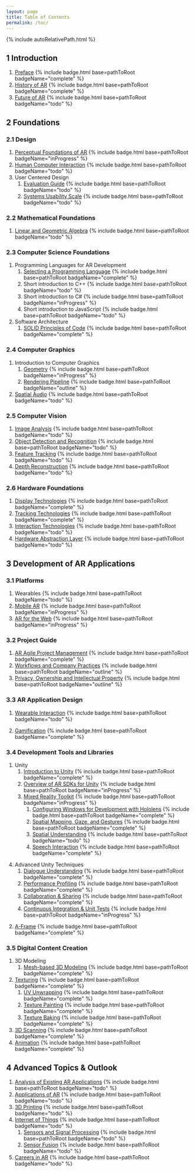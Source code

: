 ```yaml
---
layout: page
title: Table of Contents
permalink: /toc/
---
```


{% include autoRelativePath.html %}

## 1 Introduction

1. [Preface](/ar-for-eu-book/chapter/intro/preface/) {% include badge.html base=pathToRoot badgeName="complete" %}
2. [History of AR](/ar-for-eu-book/chapter/intro/historyar/) {% include badge.html base=pathToRoot badgeName="complete" %}
3. [Future of AR](/ar-for-eu-book/chapter/intro/futurear/) {% include badge.html base=pathToRoot badgeName="todo" %}

## 2 Foundations

### 2.1 Design

1. [Perceptual Foundations of AR](/ar-for-eu-book/chapter/design/perceptionar/) {% include badge.html base=pathToRoot badgeName="inProgress" %}
2. [Human Computer Interaction](/ar-for-eu-book/chapter/design/hci/) {% include badge.html base=pathToRoot badgeName="todo" %}
3. User Centered Design
   1. [Evaluation Guide](/ar-for-eu-book/chapter/design/hci/) {% include badge.html base=pathToRoot badgeName="todo" %}
   2. [Systems Usability Scale](/ar-for-eu-book/chapter/design/hci/) {% include badge.html base=pathToRoot badgeName="todo" %}

### 2.2 Mathematical Foundations

1. [Linear and Geometric Algebra](/ar-for-eu-book/chapter/math/) {% include badge.html base=pathToRoot badgeName="todo" %}

### 2.3 Computer Science Foundations

1. Programming Languages for AR Development
   1. [Selecting a Programming Language](/ar-for-eu-book/chapter/computerScience/prog/) {% include badge.html base=pathToRoot badgeName="complete" %}
   2. Short introduction to C++ {% include badge.html base=pathToRoot badgeName="todo" %}
   3. Short introduction to C# {% include badge.html base=pathToRoot badgeName="inProgress" %}
   4. Short introduction to JavaScript {% include badge.html base=pathToRoot badgeName="todo" %}
2. Software Architecture
   1. [SOLID Principles of Code](/ar-for-eu-book/chapter/computerScience/solid/) {% include badge.html base=pathToRoot badgeName="complete" %}

### 2.4 Computer Graphics

1. Introduction to Computer Graphics
   1. [Geometry](/ar-for-eu-book/chapter/cg/geometry/) {% include badge.html base=pathToRoot badgeName="inProgress" %}
   2. [Rendering Pipeline](/ar-for-eu-book/chapter/cg/pipeline) {% include badge.html base=pathToRoot badgeName="outline" %}
2. [Spatial Audio](/ar-for-eu-book/chapter/spatialaudio/) {% include badge.html base=pathToRoot badgeName="todo" %}

### 2.5 Computer Vision

1. [Image Analysis](/ar-for-eu-book/chapter/imageanalysis/) {% include badge.html base=pathToRoot badgeName="todo" %}
2. [Object Detection and Recognition](/ar-for-eu-book/chapter/odr/) {% include badge.html base=pathToRoot badgeName="todo" %}
3. [Feature Tracking](/ar-for-eu-book/chapter/otracking/) {% include badge.html base=pathToRoot badgeName="todo" %}
4. [Depth Reconstruction](/ar-for-eu-book/chapter/depthsensing/) {% include badge.html base=pathToRoot badgeName="todo" %}

### 2.6 Hardware Foundations

1. [Display Technologies](/ar-for-eu-book/chapter/displaytech/) {% include badge.html base=pathToRoot badgeName="complete" %}
2. [Tracking Technologies](/ar-for-eu-book/chapter/tracking/) {% include badge.html base=pathToRoot badgeName="complete" %}
3. [Interaction Technologies](/ar-for-eu-book/chapter/interaction/) {% include badge.html base=pathToRoot badgeName="todo" %}
4. [Hardware Abstraction Layer](/ar-for-eu-book/chapter/hal/) {% include badge.html base=pathToRoot badgeName="todo" %}

## 3 Development of AR Applications

### 3.1 Platforms

1. Wearables {% include badge.html base=pathToRoot badgeName="todo" %}
2. [Mobile AR](/ar-for-eu-book/chapter/mobile/) {% include badge.html base=pathToRoot badgeName="inProgress" %}
3. [AR for the Web](/ar-for-eu-book/chapter/web/) {% include badge.html base=pathToRoot badgeName="inProgress" %}

### 3.2 Project Guide

1. [AR Agile Project Management](/ar-for-eu-book/chapter/apm/) {% include badge.html base=pathToRoot badgeName="complete" %}
2. [Workflows and Company Practices](/ar-for-eu-book/chapter/workflows/) {% include badge.html base=pathToRoot badgeName="outline" %}
3. [Privacy, Ownership and Intellectual Property](/ar-for-eu-book/chapter/privacy/) {% include badge.html base=pathToRoot badgeName="outline" %}

### 3.3 AR Application Design

1. [Wearable Interaction](/ar-for-eu-book/chapter/wearableInteraction/) {% include badge.html base=pathToRoot badgeName="todo" %}
<!-- - Sound Design {% include badge.html base=pathToRoot badgeName="todo" %} -->
2. [Gamification](/ar-for-eu-book/chapter/game/) {% include badge.html base=pathToRoot badgeName="complete" %}
<!-- - Serious Games {% include badge.html base=pathToRoot badgeName="inProgress" %} -->

### 3.4 Development Tools and Libraries

1. Unity
   1. [Introduction to Unity](/ar-for-eu-book/chapter/engines/) {% include badge.html base=pathToRoot badgeName="complete" %}
   2. [Overview of AR SDKs for Unity](/ar-for-eu-book/chapter/arsdk/) {% include badge.html base=pathToRoot badgeName="inProgress" %}
   3. [Mixed Reality Toolkit](/ar-for-eu-book/chapter/arsdk/) {% include badge.html base=pathToRoot badgeName="inProgress" %}
      1. [Configuring Windows for Development with Hololens](/ar-for-eu-book/chapter/holotoolkit/) {% include badge.html base=pathToRoot badgeName="complete" %}
      2. [Spatial Mapping, Gaze, and Gestures](/ar-for-eu-book/chapter/spatialMapping/) {% include badge.html base=pathToRoot badgeName="complete" %}
      3. [Spatial Understanding](/ar-for-eu-book/chapter/spatialUnderstanding/) {% include badge.html base=pathToRoot badgeName="todo" %}
      4. [Speech Interaction](/ar-for-eu-book/chapter/speech/) {% include badge.html base=pathToRoot badgeName="complete" %}
  <!-- - Vuforia {% include badge.html base=pathToRoot badgeName="todo" %} -->
  4. Advanced Unity Techniques
      1. [Dialogue Understanding](/ar-for-eu-book/chapter/dialogue-understanding/) {% include badge.html base=pathToRoot badgeName="complete" %}
      2. [Performance Profiling](/ar-for-eu-book/chapter/performance/) {% include badge.html base=pathToRoot badgeName="complete" %}
      3. [Collaboration & Sharing](/ar-for-eu-book/chapter/sharing/) {% include badge.html base=pathToRoot badgeName="complete" %}
      4. [Continuous Integration & Unit Tests](/ar-for-eu-book/chapter/ci_unity/) {% include badge.html base=pathToRoot badgeName="inProgress" %}
<!-- - Unreal Engine -->
<!--  - Basics of Unreal Engine {% include badge.html base=pathToRoot badgeName="todo" %} -->
<!--  - Hololens Development with Unreal {% include badge.html base=pathToRoot badgeName="todo" %} -->
2. [A-Frame](/ar-for-eu-book/chapter/web/) {% include badge.html base=pathToRoot badgeName="complete" %}

### 3.5 Digital Content Creation

1. 3D Modeling
   1. [Mesh-based 3D Modeling](/ar-for-eu-book/chapter/digitalContent/modeling/) {% include badge.html base=pathToRoot badgeName="complete" %}
2. [Texturing](/ar-for-eu-book/chapter/digitalContent/texturing/) {% include badge.html base=pathToRoot badgeName="complete" %}
   1. [UV Unwrapping](/ar-for-eu-book/chapter/digitalContent/texturing#UV) {% include badge.html base=pathToRoot badgeName="complete" %}
   2. [Texture Painting](/ar-for-eu-book/chapter/digitalContent/texturing#TexturePainting) {% include badge.html base=pathToRoot badgeName="complete" %}
   3. [Texture Baking](/ar-for-eu-book/chapter/digitalContent/texturing#TextureBaking) {% include badge.html base=pathToRoot badgeName="complete" %}
3. [3D Scanning](/ar-for-eu-book/chapter/3dscanning-animation/) {% include badge.html base=pathToRoot badgeName="complete" %}
4. [Animation](/ar-for-eu-book/chapter/3dscanning-animation/) {% include badge.html base=pathToRoot badgeName="complete" %}

## 4 Advanced Topics & Outlook

1. [Analysis of Existing AR Applications](/ar-for-eu-book/chapter/apps/) {% include badge.html base=pathToRoot badgeName="todo" %}
2. [Applications of AR](/ar-for-eu-book/chapter/apps/) {% include badge.html base=pathToRoot badgeName="todo" %}
3. [3D Printing](/ar-for-eu-book/chapter/printing/) {% include badge.html base=pathToRoot badgeName="todo" %}
4. [Internet of Things](/ar-for-eu-book/chapter/iot/) {% include badge.html base=pathToRoot badgeName="todo" %}
   1. [Sensors and Signal Processing](/ar-for-eu-book/chapter/sensors/) {% include badge.html base=pathToRoot badgeName="todo" %}
   2. [Sensor Fusion](/ar-for-eu-book/chapter/sf/) {% include badge.html base=pathToRoot badgeName="todo" %}
5. [Careers in AR](/ar-for-eu-book/chapter/careers/) {% include badge.html base=pathToRoot badgeName="todo" %}